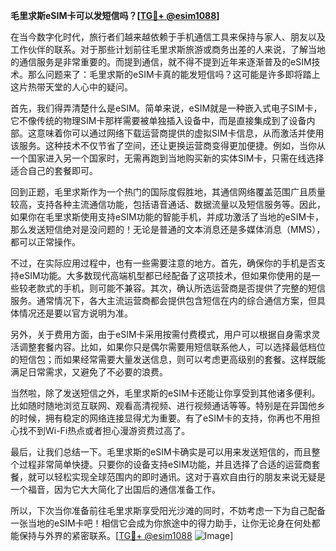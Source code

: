 **毛里求斯eSIM卡可以发短信吗？[[TG💪+ @esim1088](https://t.me/s/esim1088)]**

在当今数字化时代，旅行者们越来越依赖于手机通信工具来保持与家人、朋友以及工作伙伴的联系。对于那些计划前往毛里求斯旅游或商务出差的人来说，了解当地的通信服务是非常重要的。而提到通信，就不得不提到近年来逐渐普及的eSIM技术。那么问题来了：毛里求斯的eSIM卡真的能发短信吗？这可能是许多即将踏上这片热带天堂的人心中的疑问。

首先，我们得弄清楚什么是eSIM。简单来说，eSIM就是一种嵌入式电子SIM卡，它不像传统的物理SIM卡那样需要被单独插入设备中，而是直接集成到了设备内部。这意味着你可以通过网络下载运营商提供的虚拟SIM卡信息，从而激活并使用该服务。这种技术不仅节省了空间，还让更换运营商变得更加便捷。例如，当你从一个国家进入另一个国家时，无需再跑到当地购买新的实体SIM卡，只需在线选择适合自己的套餐即可。

回到正题，毛里求斯作为一个热门的国际度假胜地，其通信网络覆盖范围广且质量较高，支持各种主流通信功能，包括语音通话、数据流量以及短信服务等。因此，如果你在毛里求斯使用支持eSIM功能的智能手机，并成功激活了当地的eSIM卡，那么发送短信绝对是没问题的！无论是普通的文本消息还是多媒体消息（MMS），都可以正常操作。

不过，在实际应用过程中，也有一些需要注意的地方。首先，确保你的手机是否支持eSIM功能。大多数现代高端机型都已经配备了这项技术，但如果你使用的是一些较老款式的手机，则可能不兼容。其次，确认所选运营商是否提供了完整的短信服务。通常情况下，各大主流运营商都会提供包含短信在内的综合通信方案，但具体情况还是要以官方说明为准。

另外，关于费用方面，由于eSIM卡采用按需付费模式，用户可以根据自身需求灵活调整套餐内容。比如，如果你只是偶尔需要用短信联系他人，可以选择最低档位的短信包；而如果经常需要大量发送信息，则可以考虑更高级别的套餐。这样既能满足日常需求，又避免了不必要的浪费。

当然啦，除了发送短信之外，毛里求斯的eSIM卡还能让你享受到其他诸多便利。比如随时随地浏览互联网、观看高清视频、进行视频通话等等。特别是在异国他乡的时候，拥有稳定的网络连接显得尤为重要。有了eSIM卡的支持，你再也不用担心找不到Wi-Fi热点或者担心漫游资费过高了。

最后，让我们总结一下。毛里求斯的eSIM卡确实是可以用来发送短信的，而且整个过程非常简单快捷。只要你的设备支持eSIM功能，并且选择了合适的运营商套餐，就可以轻松实现全球范围内的即时通讯。这对于喜欢自由行的朋友来说无疑是一个福音，因为它大大简化了出国后的通信准备工作。

所以，下次当你准备前往毛里求斯享受阳光沙滩的同时，不妨考虑一下为自己配备一张当地的eSIM卡吧！相信它会成为你旅途中的得力助手，让你无论身在何处都能保持与外界的紧密联系。[[TG💪+ @esim1088](https://t.me/s/esim1088) ![Image](https://i.postimg.cc/4NQfJmqS/Snipaste-2025-05-13-00-14-12.png)]